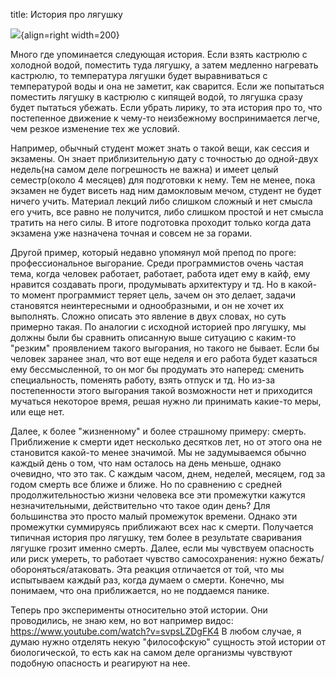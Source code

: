 title: История про лягушку

![](/static/img/3DsdJgbaimU.jpg){align=right width=200}

Много где упоминается следующая история. Если взять кастрюлю с холодной водой, поместить туда лягушку, а затем медленно нагревать кастрюлю, то температура лягушки будет выравниваться с температурой воды и она не заметит, как сварится. Если же попытаться поместить лягушку в кастрюлю с кипящей водой, то лягушка сразу будет пытаться убежать. Если убрать лирику, то эта история про то, что постепенное движение к чему-то неизбежному воспринимается легче, чем резкое изменение тех же условий.

Например, обычный студент может знать о такой вещи, как сессия и экзамены. Он знает приблизительную дату с точностью до одной-двух недель(на самом деле погрешность не важна) и имеет целый семестр(около 4 месяцев) для подготовки к нему. Тем не менее, пока экзамен не будет висеть над ним дамокловым мечом, студент не будет ничего учить. Материал лекций либо слишком сложный и нет смысла его учить, все равно не получится, либо слишком простой и нет смысла тратить на него силы. В итоге подготовка проходит только когда дата экзамена уже назначена точная и совсем не за горами.

Другой пример, который недавно упомянул мой препод по проге: профессиональное выгорание. Среди программистов очень частая тема, когда человек работает, работает, работа идет ему в кайф, ему нравится создавать проги, продумывать архитектуру и тд. Но в какой-то момент программист теряет цель, зачем он это делает, задачи становятся неинтересными и однообразными, и он не хочет их выполнять. Сложно описать это явление в двух словах, но суть примерно такая. По аналогии с исходной историей про лягушку, мы должны были бы сравнить описанную выше ситуацию с каким-то "резким" проявлением такого выгорания, но такого не бывает. Если бы человек заранее знал, что вот еще неделя и его работа будет казаться ему бессмысленной, то он мог бы продумать это наперед: сменить специальность, поменять работу, взять отпуск и тд. Но из-за постепенности этого выгорания такой возможности нет и приходится мучаться некоторое время, решая нужно ли принимать какие-то меры, или еще нет.

Далее, к более "жизненному" и более страшному примеру: смерть. Приближение к смерти идет несколько десятков лет, но от этого она не становится какой-то менее значимой. Мы не задумываемся обычно каждый день о том, что нам осталось на день меньше, однако очевидно, что это так. С каждым часом, днем, неделей, месяцем, год за годом смерть все ближе и ближе. Но по сравнению с средней продолжительностью жизни человека все эти промежутки кажутся незначительными, действительно что такое один день? Для большинства это просто малый промежуток времени. Однако эти промежутки суммируясь приближают всех нас к смерти. Получается типичная история про лягушку, тем более в результате сваривания лягушке грозит именно смерть. Далее, если мы чувствуем опасность или риск умереть, то работает чувство самосохранения: нужно бежать/обороняться/атаковать. Эта реакция отличается от той, что мы испытываем каждый раз, когда думаем о смерти. Конечно, мы понимаем, что она приближается, но не поддаемся панике.

Теперь про эксперименты относительно этой истории. Они проводились, не знаю кем, но вот например видос: https://www.youtube.com/watch?v=svpsLZDgFK4 В любом случае, я думаю нужно отделять некую "философскую" сущность этой истории от биологической, то есть как на самом деле организмы чувствуют подобную опасность и реагируют на нее.
